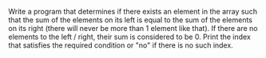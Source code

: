Write a program that determines if there exists an element in the array such that the sum of the elements on its
left is equal to the sum of the elements on its right (there will never be more than 1 element like that). If there are
no elements to the left / right, their sum is considered to be 0. Print the index that satisfies the required condition
or "no" if there is no such index.

